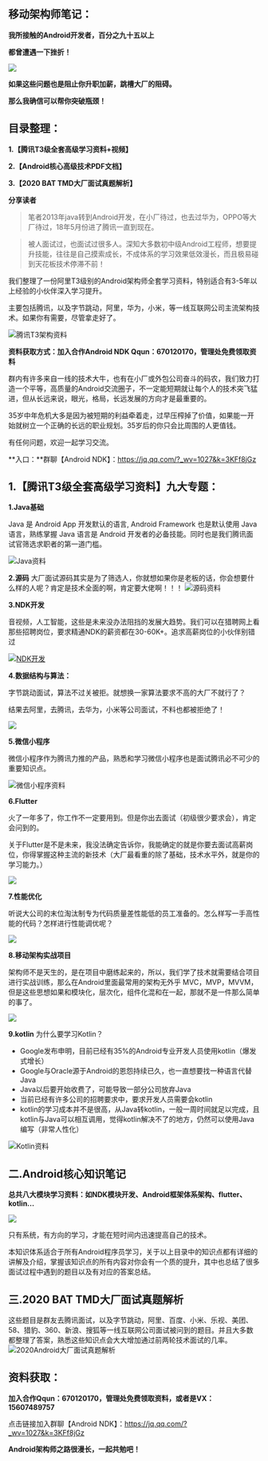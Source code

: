 ## 移动架构师笔记：

**我所接触的Android开发者，百分之九十五以上**

**都曾遭遇一下挫折！**

![](https://upload-images.jianshu.io/upload_images/24099992-1b1df799d79fd85b.png?imageMogr2/auto-orient/strip%7CimageView2/2/w/1240)


**如果这些问题也是阻止你升职加薪，跳槽大厂的阻碍。**

**那么我确信可以帮你突破瓶颈！**

## [](https://github.com/Android-Alvin/Android-P7/blob/master/Android%E5%BC%80%E5%8F%91%E8%BF%98%E4%B8%8D%E4%BC%9A%E8%BF%99%E4%BA%9B%EF%BC%9F%E5%A6%82%E4%BD%95%E9%9D%A2%E8%AF%95%E6%8B%BF%E9%AB%98%E8%96%AA%EF%BC%81.md#整理目录)目录整理：

**1.【腾讯T3级全套高级学习资料+视频】**

**2.【Android核心高级技术PDF文档】**

**3.【2020 BAT TMD大厂面试真题解析】**

**分享读者**

> 笔者2013年java转到Android开发，在小厂待过，也去过华为，OPPO等大厂待过，18年5月份进了腾讯一直到现在。

> 被人面试过，也面试过很多人。深知大多数初中级Android工程师，想要提升技能，往往是自己摸索成长，不成体系的学习效果低效漫长，而且极易碰到天花板技术停滞不前！

我们整理了一份阿里T3级别的Android架构师全套学习资料，特别适合有3-5年以上经验的小伙伴深入学习提升。

主要包括腾讯，以及字节跳动，阿里，华为，小米，等一线互联网公司主流架构技术。如果你有需要，尽管拿走好了。

![腾讯T3架构资料](https://upload-images.jianshu.io/upload_images/24099992-93fac83cb3643439.png?imageMogr2/auto-orient/strip%7CimageView2/2/w/1240)


**资料获取方式：加入合作Android NDK Qqun：670120170，管理处免费领取资料**

群内有许多来自一线的技术大牛，也有在小厂或外包公司奋斗的码农，我们致力打造一个平等，高质量的Android交流圈子，不一定能短期就让每个人的技术突飞猛进，但从长远来说，眼光，格局，长远发展的方向才是最重要的。

35岁中年危机大多是因为被短期的利益牵着走，过早压榨掉了价值，如果能一开始就树立一个正确的长远的职业规划。35岁后的你只会比周围的人更值钱。

有任何问题，欢迎一起学习交流。

**入口：**群聊【Android NDK】：https://jq.qq.com/?_wv=1027&k=3KFf8jGz

## [](https://github.com/Android-Alvin/Android-P7/blob/master/Android%E5%BC%80%E5%8F%91%E8%BF%98%E4%B8%8D%E4%BC%9A%E8%BF%99%E4%BA%9B%EF%BC%9F%E5%A6%82%E4%BD%95%E9%9D%A2%E8%AF%95%E6%8B%BF%E9%AB%98%E8%96%AA%EF%BC%81.md#1阿里p7级全套高级学习视频七大专题)1.【腾讯T3级全套高级学习资料】九大专题：

**1.Java基础**

Java 是 Android App 开发默认的语言, Android Framework 也是默认使用 Java 语言，熟练掌握 Java 语言是 Android 开发者的必备技能。同时也是我们腾讯面试官筛选求职者的第一道门槛。

![Java资料](https://upload-images.jianshu.io/upload_images/24099992-071870f26f3800cd.png?imageMogr2/auto-orient/strip%7CimageView2/2/w/1240)

**2.源码**
大厂面试源码其实是为了筛选人，你就想如果你是老板的话，你会想要什么样的人呢？肯定是技术全面的啊，肯定要大佬啊！！！
![源码资料](https://upload-images.jianshu.io/upload_images/24099992-a77764b26d7fb0a5.png?imageMogr2/auto-orient/strip%7CimageView2/2/w/1240)

**3.NDK开发**

音视频，人工智能，这些是未来没办法阻挡的发展大趋势。我们可以在猎聘网上看那些招聘岗位，要求精通NDK的薪资都在30-60K+。追求高薪岗位的小伙伴别错过

[![NDK开发](https://upload-images.jianshu.io/upload_images/24099992-7dd2d5535aa519e1?imageMogr2/auto-orient/strip%7CimageView2/2/w/1240)](https://camo.githubusercontent.com/a69e38247eef91974f1c33b8ff1190922bf59a62/68747470733a2f2f75706c6f61642d696d616765732e6a69616e7368752e696f2f75706c6f61645f696d616765732f32343039393939322d346633396439343439343136323764322e6a7067217468756d626e61696c3f696d6167654d6f6772322f6175746f2d6f7269656e742f7374726970253743696d61676556696577322f322f772f31323430) 

**4.数据结构与算法：**

字节跳动面试，算法不过关被拒。就想换一家算法要求不高的大厂不就行了？

结果去阿里，去腾讯，去华为，小米等公司面试，不料也都被拒绝了！

[![](https://upload-images.jianshu.io/upload_images/24099992-e42bab3909376c6e?imageMogr2/auto-orient/strip%7CimageView2/2/w/1240)](https://camo.githubusercontent.com/592c0ca9ff8496f2a30f06acc5609bec91c3f886/68747470733a2f2f75706c6f61642d696d616765732e6a69616e7368752e696f2f75706c6f61645f696d616765732f32343039393939322d323030396166663832663934313135662e706e67217468756d626e61696c3f696d6167654d6f6772322f6175746f2d6f7269656e742f7374726970253743696d61676556696577322f322f772f31323430) 

**5.微信小程序**

微信小程序作为腾讯力推的产品，熟悉和学习微信小程序也是面试腾讯必不可少的重要知识点。

![微信小程序资料](https://upload-images.jianshu.io/upload_images/24099992-e7787d739dbb47c7.png?imageMogr2/auto-orient/strip%7CimageView2/2/w/1240)


**6.Flutter**

火了一年多了，你工作不一定要用到。但是你出去面试（初级很少要求会），肯定会问到的。

关于Flutter是不是未来，我没法确定告诉你，我能确定的就是你要去面试高薪岗位，你得掌握这种主流的新技术（大厂最看重的除了基础，技术水平外，就是你的学习能力。）

[![](https://upload-images.jianshu.io/upload_images/24099992-2decebd293248eab?imageMogr2/auto-orient/strip%7CimageView2/2/w/1240)](https://camo.githubusercontent.com/6418074656edbd724fef50d0a1bb2ee1ef417892/68747470733a2f2f75706c6f61642d696d616765732e6a69616e7368752e696f2f75706c6f61645f696d616765732f32343039393939322d353436323266383138313232626230352e6a7067217468756d626e61696c3f696d6167654d6f6772322f6175746f2d6f7269656e742f7374726970253743696d61676556696577322f322f772f31323430) 

**7.性能优化**

听说大公司的末位淘汰制专为代码质量差性能低的员工准备的。怎么样写一手高性能的代码？怎样进行性能调优呢？

[![](https://upload-images.jianshu.io/upload_images/24099992-1d2c9348a2474d79?imageMogr2/auto-orient/strip%7CimageView2/2/w/1240)](https://camo.githubusercontent.com/60417bb525c4525f5024661e9287c6e5824e1e3b/68747470733a2f2f75706c6f61642d696d616765732e6a69616e7368752e696f2f75706c6f61645f696d616765732f32343039393939322d373138666534613866666639663664332e6a7067217468756d626e61696c3f696d6167654d6f6772322f6175746f2d6f7269656e742f7374726970253743696d61676556696577322f322f772f31323430) 

**8.移动架构实战项目**

架构师不是天生的，是在项目中磨练起来的，所以，我们学了技术就需要结合项目进行实战训练，那么在Android里面最常用的架构无外乎 MVC，MVP，MVVM，但是这些思想如果和模块化，层次化，组件化混和在一起，那就不是一件那么简单的事了。

[![](https://upload-images.jianshu.io/upload_images/24099992-3ebe67462bc2b10e?imageMogr2/auto-orient/strip%7CimageView2/2/w/1240)](https://camo.githubusercontent.com/1360cd9a9fbd36f55a9b0098ce3503598eb754ee/68747470733a2f2f75706c6f61642d696d616765732e6a69616e7368752e696f2f75706c6f61645f696d616765732f32343039393939322d633265366138353534393864356636662e6a7067217468756d626e61696c3f696d6167654d6f6772322f6175746f2d6f7269656e742f7374726970253743696d61676556696577322f322f772f31323430) 

**9.kotlin**
为什么要学习Kotlin？
* Google发布申明，目前已经有35%的Android专业开发人员使用kotlin（爆发式增长）
* Google与Oracle源于Android的恩怨持续已久，也一直想要找一种语言代替Java
* Java以后要开始收费了，可能导致一部分公司放弃Java
* 当前已经有许多公司的招聘要求中，要求开发人员需要会kotlin
* kotlin的学习成本并不是很高，从Java转kotlin，一般一周时间就足以完成，且kotlin与Java可以相互调用，觉得kotlin解决不了的地方，仍然可以使用Java编写（非常人性化）


![Kotlin资料](https://upload-images.jianshu.io/upload_images/24099992-b5d83e2d9c63cc05.png?imageMogr2/auto-orient/strip%7CimageView2/2/w/1240)

## [](https://github.com/Android-Alvin/Android-P7/blob/master/Android%E5%BC%80%E5%8F%91%E8%BF%98%E4%B8%8D%E4%BC%9A%E8%BF%99%E4%BA%9B%EF%BC%9F%E5%A6%82%E4%BD%95%E9%9D%A2%E8%AF%95%E6%8B%BF%E9%AB%98%E8%96%AA%EF%BC%81.md#2android核心高级技术pdf文档bat大厂面试真题解析)二.Android核心知识笔记


**总共八大模块学习资料：如NDK模块开发、Android框架体系架构、flutter、kotlin...**

 ![](https://upload-images.jianshu.io/upload_images/24099992-b7d9a147a1e03662.png?imageMogr2/auto-orient/strip|imageView2/2/w/958/format/webp)

只有系统，有方向的学习，才能在短时间内迅速提高自己的技术。

本知识体系适合于所有Android程序员学习，关于以上目录中的知识点都有详细的讲解及介绍，掌握该知识点的所有内容对你会有一个质的提升，其中也总结了很多面试过程中遇到的题目以及有对应的答案总结。


## 三.2020 BAT TMD大厂面试真题解析
这些题目是群友去腾讯面试，以及字节跳动，阿里、百度、小米、乐视、美团、58、猎豹、360、新浪、搜狐等一线互联网公司面试被问到的题目。并且大多数都整理了答案，熟悉这些知识点会大大增加通过前两轮技术面试的几率。
![2020Android大厂面试真题解析](https://upload-images.jianshu.io/upload_images/24099992-47fc354066020baf.png?imageMogr2/auto-orient/strip%7CimageView2/2/w/1240)


## [](https://github.com/Android-Alvin/Android-P7/blob/master/Android%E5%BC%80%E5%8F%91%E8%BF%98%E4%B8%8D%E4%BC%9A%E8%BF%99%E4%BA%9B%EF%BC%9F%E5%A6%82%E4%BD%95%E9%9D%A2%E8%AF%95%E6%8B%BF%E9%AB%98%E8%96%AA%EF%BC%81.md#资料获取)资料获取：

**加入合作Qqun：670120170，管理处免费领取资料，或者是VX：15607489757**

点击链接加入群聊【Android NDK】：https://jq.qq.com/?_wv=1027&k=3KFf8jGz

**Android架构师之路很漫长，一起共勉吧！**
